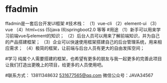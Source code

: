 # ffadmin
ffadmin是一套后台开发UI框架
#技术栈：
（1）vue-cli
（2）element-ui
（3）vue
（4）html+css
 (5)java
 (6)springboot2.0
 等等
#用途
（1）新手可以用来学习前端vue与element的知识；
（2）后台人员可以用来了解前端知识，并为自己的产品搭建框架；
（3）企业可以快速使用框架搭建自己的后台管理系统，用来相应需求；
（4）极简的框架，让前端与后台人员有更大的自由发挥空间；

#学习
纯属个人需要搭建的框架，也希望有更多的朋友与我一起更多的完善此项目
让我们打造出更晚上的项目，给更多的人员使用吧。

#联系方式：
13811348632
531677565@qq.com
微信公众号：JAVA34567


